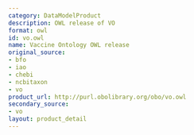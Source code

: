 ```yaml
---
category: DataModelProduct
description: OWL release of VO
format: owl
id: vo.owl
name: Vaccine Ontology OWL release
original_source:
- bfo
- iao
- chebi
- ncbitaxon
- vo
product_url: http://purl.obolibrary.org/obo/vo.owl
secondary_source:
- vo
layout: product_detail
---
```

